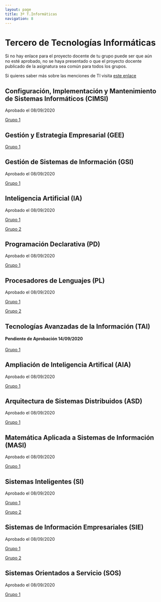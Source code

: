 ```yaml
---
layout: page
title: 3º T.Informáticas
navigation: 8
---
```


# Tercero de Tecnologías Informáticas

Si no hay enlace para el proyecto docente de tu grupo puede ser que aún no esté aprobado, no se haya presentado o que el proyecto docente publicado de la asignatura sea común para todos los grupos.

Si quieres saber más sobre las menciones de TI visita [este enlace](https://dlga.github.io/2020/09/11/mencionesti.html)

## Configuración, Implementación y Mantenimiento de Sistemas Informáticos (CIMSI)

Aprobado el 08/09/2020

[Grupo 1](https://uses0-my.sharepoint.com/:b:/g/personal/delegacion_etsii_us_es/EWYmWz_NAN5CmR_ecmMwR2gB97cvtK6NhynwWrYZVetY4A?e=e2cWMh)


## Gestión y Estrategia Empresarial (GEE)


[Grupo 1](https://sevius.us.es/asignus/proyectopublicado.php?codasig=2060020&vac=1104302&gac=1)


## Gestión de Sistemas de Información (GSI)

Aprobado el 08/09/2020

[Grupo 1](https://uses0-my.sharepoint.com/:b:/g/personal/delegacion_etsii_us_es/Eebrbef_CQpDqTavWpkUstgBANIvExT7pmiqud1kP_bqYg?e=h14Cf9)


## Inteligencia Artificial (IA)

Aprobado el 08/09/2020

[Grupo 1](https://uses0-my.sharepoint.com/:b:/g/personal/delegacion_etsii_us_es/EWPmcImjGa1Mh1uo52xymnABlkjwv8eG9kSdKWEi2_YxaQ?e=lniduz)

[Grupo 2](https://uses0-my.sharepoint.com/:b:/g/personal/delegacion_etsii_us_es/EYVn-mT651FAqrf8oUtgyG8BJyTsyCJ8YVuMlObcjSKrAg?e=kIai99)


## Programación Declarativa (PD)

Aprobado el 08/09/2020

[Grupo 1](https://uses0-my.sharepoint.com/:b:/g/personal/delegacion_etsii_us_es/EYFYx5A3oJJDqE3ZaJvs8ccB6YKwaPhWowzDkdM8Q2UBrg?e=iyffiF)


## Procesadores de Lenguajes (PL)

Aprobado el 08/09/2020

[Grupo 1](https://uses0-my.sharepoint.com/:b:/g/personal/delegacion_etsii_us_es/EaoLkM1u5tNFkpJvAZml21YB-YSwGbstINpucSQqVhGp2A?e=i8VdZT)

[Grupo 2](https://uses0-my.sharepoint.com/:b:/g/personal/delegacion_etsii_us_es/EeX8gaLqGYhFjgzgXkxFoV4BtkNYE2yxqFijFJDVnY4JbQ?e=SpCOZn)


## Tecnologías Avanzadas de la Información (TAI)

#### Pendiente de Aprobación 14/09/2020

[Grupo 1](https://uses0-my.sharepoint.com/:b:/g/personal/delegacion_etsii_us_es/Ebtny4qjE9dHkJvxS3KlcpgBaZ7_8d2YzjNXPG0Ilx72Cw?e=tZfbsA)


## Ampliación de Inteligencia Artifical (AIA)

Aprobado el 08/09/2020

[Grupo 1](https://uses0-my.sharepoint.com/:b:/g/personal/delegacion_etsii_us_es/ESJJq62esltAgIGlUNc-jtQBE5Iy8lP2v8a4H174_vvw4Q?e=uTAmtk)


## Arquitectura de Sistemas Distribuidos (ASD)

Aprobado el 08/09/2020

[Grupo 1](https://uses0-my.sharepoint.com/:b:/g/personal/delegacion_etsii_us_es/EfHY-O7NswJMqQWEJxcRdAEBOFtc86tS8dshhmCzB-Efhw?e=HMssAL)


## Matemática Aplicada a Sistemas de Información (MASI)

Aprobado el 08/09/2020

[Grupo 1](https://uses0-my.sharepoint.com/:b:/g/personal/delegacion_etsii_us_es/ESD5mmF7x9RLplBbDUtllL4BkO2p0mxYcR1IjZUgxM4k4w?e=ROMvoP)


## Sistemas Inteligentes (SI)

Aprobado el 08/09/2020

[Grupo 1](https://uses0-my.sharepoint.com/:b:/g/personal/delegacion_etsii_us_es/EYdG45RBeOREqYPqKUpClkYB1miObouX2jqSVQvljAyQNw?e=ePKwdx)

[Grupo 2](https://uses0-my.sharepoint.com/:b:/g/personal/delegacion_etsii_us_es/EdgWwstGK65Mvhu9WA8xHD0BxTV6Zjrv9s_YDuqbCyhDEw?e=30uq51)


## Sistemas de Información Empresariales (SIE)

Aprobado el 08/09/2020

[Grupo 1](https://uses0-my.sharepoint.com/:b:/g/personal/delegacion_etsii_us_es/EUjWJlaFzNVJtu6cmmbzxboB7iy1hwihG4SmkxhFBwlo8w?e=O0RKiD)

[Grupo 2](https://uses0-my.sharepoint.com/:b:/g/personal/delegacion_etsii_us_es/ETpy5UdMaRNLg_nHxRgqIL0BnCr-7FjpTPmNHQiO33bEzw?e=oxLG0v)


## Sistemas Orientados a Servicio (SOS)

Aprobado el 08/09/2020

[Grupo 1](https://uses0-my.sharepoint.com/:b:/g/personal/delegacion_etsii_us_es/ESieFMiMrFVDs9jdNlNo-jsBlLpBd-E91drWDZXBP6N3_w?e=xCtSKB)